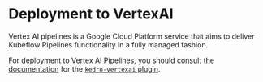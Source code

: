 # Deployment to VertexAI

Vertex AI pipelines is a Google Cloud Platform service that aims to deliver Kubeflow Pipelines functionality in a fully managed fashion.

For deployment to Vertex AI Pipelines, you should [consult the documentation](https://kedro-vertexai.readthedocs.io/) for the [`kedro-vertexai` plugin](https://github.com/getindata/kedro-vertexai).
